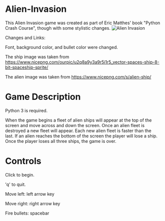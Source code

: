 # Alien-Invasion
This Alien Invasion game was created as part of Eric Matthes' book "Python Crash Course", though with some stylistic changes.
![Alien Invasion](https://user-images.githubusercontent.com/88739013/158029183-7ded2a00-8fcf-4574-9f60-d99c0634033f.png)

Changes and Links:

   Font, background color, and bullet color were changed.
  
  The ship image was taken from https://www.nicepng.com/ourpic/u2q8a9y3a9r5i1r5_vector-spaces-ship-8-bit-spaceship-sprite/

  The alien image was taken from https://www.nicepng.com/s/alien-ship/

 # Game Description
 
 Python 3 is required.

When the game begins a fleet of alien ships will appear at the top of the screen and move across and down the screen. Once an alien fleet is destroyed a new fleet will appear. Each new alien fleet is faster than the last. If an alien reaches the bottom of the screen the player will lose a ship. Once the player loses all three ships, the game is over.

# Controls

Click to begin.
 
 'q' to quit.
 
 Move left: left arrow key
 
 Move right: right arrow key
 
 Fire bullets: spacebar
 
